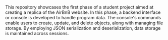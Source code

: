 This repository showcases the first phase of a student project aimed at creating a replica of the AirBnB website. In this phase, a backend interface or console is developed to handle program data. The console's commands enable users to create, update, and delete objects, along with managing file storage. By employing JSON serialization and deserialization, data storage is maintained across sessions.
